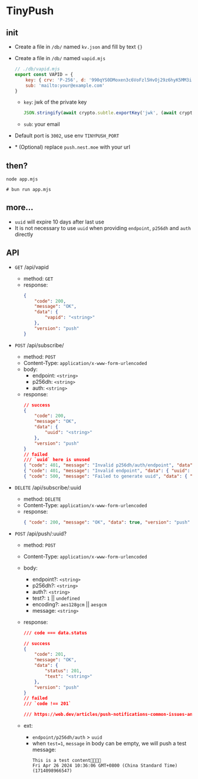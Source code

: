 # TinyPush

## init

-   Create a file in `/db/` named `kv.json` and fill by text `{}`
-   Create a file in `/db/` named `vapid.mjs`

    ```javascript
    // ./db/vapid.mjs
    export const VAPID = {
        key: { crv: 'P-256', d: '990qYS0DMoxen3c6VoFzl5HvOj29z6hyK5MM3iXTmdM', ext: true, key_ops: ['sign'], kty: 'EC', x: 'x_NazY4_xbONkZEVKm_sn-X9v2oKZ2uUB_cqQQjk9ns', y: 'jMl88osu-s38mB5S1__qTWRDAJ3okLtTPBcSyLxc33U' },
        sub: 'mailto:your@example.com'
    }
    ```

    -   `key`: jwk of the private key

        ```javascript
        JSON.stringify(await crypto.subtle.exportKey('jwk', (await crypto.subtle.generateKey({ name: 'ECDSA', namedCurve: 'P-256' }, true, ['sign'])).privateKey))
        ```

    -   `sub`: your email

-   Default port is `3002`, use env `TINYPUSH_PORT`
-   \* (Optional) replace `push.nest.moe` with your url

## then?

```shell
node app.mjs

# bun run app.mjs
```

## more...

-   `uuid` will expire 10 days after last use
-   It is not necessary to use `uuid` when providing `endpoint`, `p256dh` and `auth` directly

## API

-   `GET` /api/vapid
    -   method: `GET`
    -   response:
        ```json
        {
            "code": 200,
            "message": "OK",
            "data": {
                "vapid": "<string>"
            },
            "version": "push"
        }
        ```
-   `POST` /api/subscribe/
    -   method: `POST`
    -   Content-Type: `application/x-www-form-urlencoded`
    -   body:
        -   endpoint: `<string>`
        -   p256dh: `<string>`
        -   auth: `<string>`
    -   response:
        ```json
        // success
        {
            "code": 200,
            "message": "OK",
            "data": {
                "uuid": "<string>"
            },
            "version": "push"
        }
        // failed
        /// `uuid` here is unused
        { "code": 401, "message": "Invalid p256dh/auth/endpoint", "data": { "uuid": "<string>" }, "version": "push" }
        { "code": 401, "message": "Invalid endpoint", "data": { "uuid": "<string>" }, "version": "push" }
        { "code": 500, "message": "Failed to generate uuid", "data": { "uuid": "<string>" }, "version": "push" }
        ```
-   `DELETE` /api/subscribe/:uuid
    -   method: `DELETE`
    -   Content-Type: `application/x-www-form-urlencoded`
    -   response:
        ```json
        { "code": 200, "message": "OK", "data": true, "version": "push" }
        ```
-   `POST` /api/push/:uuid?

    -   method: `POST`
    -   Content-Type: `application/x-www-form-urlencoded`
    -   body:
        -   endpoint?: `<string>`
        -   p256dh?: `<string>`
        -   auth?: `<string>`
        -   test?: `1` || `undefined`
        -   encoding?: `aes128gcm` || `aesgcm`
        -   message: `<string>`
    -   response:

        ```json
        /// code === data.status

        // success
        {
            "code": 201,
            "message": "OK",
            "data": {
                "status": 201,
                "text": "<string>"
            },
            "version": "push"
        }
        // failed
        /// `code !== 201`

        /// https://web.dev/articles/push-notifications-common-issues-and-reporting-bugs
        ```

    -   ext:
        -   `endpoint/p256dh/auth` > `uuid`
        -   when `test=1`, `message` in body can be empty, we will push a test message:
            ```plaintext
            This is a test content🔔✅🎉😺
            Fri Apr 26 2024 10:36:06 GMT+0800 (China Standard Time) (1714098966547)
            ```
